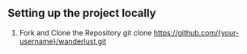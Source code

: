 ## Setting up the project locally

1) Fork and Clone the Repository
   git clone https://github.com/{your-username}/wanderlust.git
